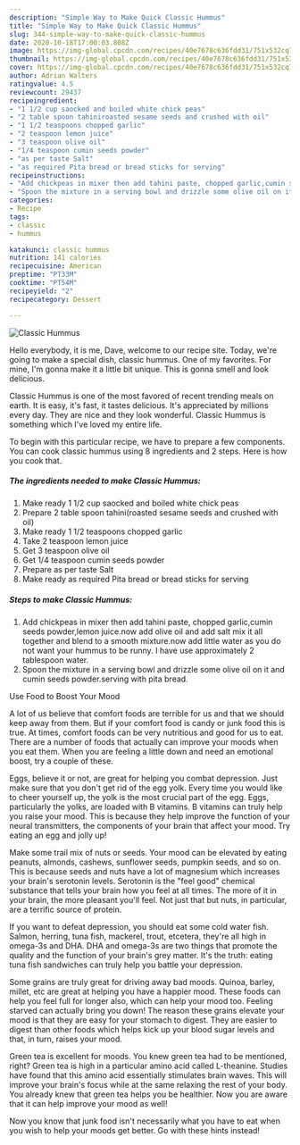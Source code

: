 ```yaml
---
description: "Simple Way to Make Quick Classic Hummus"
title: "Simple Way to Make Quick Classic Hummus"
slug: 344-simple-way-to-make-quick-classic-hummus
date: 2020-10-18T17:00:03.808Z
image: https://img-global.cpcdn.com/recipes/40e7678c636fdd31/751x532cq70/classic-hummus-recipe-main-photo.jpg
thumbnail: https://img-global.cpcdn.com/recipes/40e7678c636fdd31/751x532cq70/classic-hummus-recipe-main-photo.jpg
cover: https://img-global.cpcdn.com/recipes/40e7678c636fdd31/751x532cq70/classic-hummus-recipe-main-photo.jpg
author: Adrian Walters
ratingvalue: 4.5
reviewcount: 29437
recipeingredient:
- "1 1/2 cup saocked and boiled white chick peas"
- "2 table spoon tahiniroasted sesame seeds and crushed with oil"
- "1 1/2 teaspoons chopped garlic"
- "2 teaspoon lemon juice"
- "3 teaspoon olive oil"
- "1/4 teaspoon cumin seeds powder"
- "as per taste Salt"
- "as required Pita bread or bread sticks for serving"
recipeinstructions:
- "Add chickpeas in mixer then add tahini paste, chopped garlic,cumin seeds powder,lemon juice.now add olive oil and add salt mix it all together and blend to a smooth mixture.now add little water as you do not want your hummus to be runny. I have use approximately 2 tablespoon water."
- "Spoon the mixture in a serving bowl and drizzle some olive oil on it and cumin seeds powder.serving with pita bread."
categories:
- Recipe
tags:
- classic
- hummus

katakunci: classic hummus 
nutrition: 141 calories
recipecuisine: American
preptime: "PT33M"
cooktime: "PT54M"
recipeyield: "2"
recipecategory: Dessert

---
```



![Classic Hummus](https://img-global.cpcdn.com/recipes/40e7678c636fdd31/751x532cq70/classic-hummus-recipe-main-photo.jpg)

Hello everybody, it is me, Dave, welcome to our recipe site. Today, we're going to make a special dish, classic hummus. One of my favorites. For mine, I'm gonna make it a little bit unique. This is gonna smell and look delicious.



Classic Hummus is one of the most favored of recent trending meals on earth. It is easy, it's fast, it tastes delicious. It's appreciated by millions every day. They are nice and they look wonderful. Classic Hummus is something which I've loved my entire life.


To begin with this particular recipe, we have to prepare a few components. You can cook classic hummus using 8 ingredients and 2 steps. Here is how you cook that.

<!--inarticleads1-->

##### The ingredients needed to make Classic Hummus:

1. Make ready 1 1/2 cup saocked and boiled white chick peas
1. Prepare 2 table spoon tahini(roasted sesame seeds and crushed with oil)
1. Make ready 1 1/2 teaspoons chopped garlic
1. Take 2 teaspoon lemon juice
1. Get 3 teaspoon olive oil
1. Get 1/4 teaspoon cumin seeds powder
1. Prepare as per taste Salt
1. Make ready as required Pita bread or bread sticks for serving




<!--inarticleads2-->

##### Steps to make Classic Hummus:

1. Add chickpeas in mixer then add tahini paste, chopped garlic,cumin seeds powder,lemon juice.now add olive oil and add salt mix it all together and blend to a smooth mixture.now add little water as you do not want your hummus to be runny. I have use approximately 2 tablespoon water.
1. Spoon the mixture in a serving bowl and drizzle some olive oil on it and cumin seeds powder.serving with pita bread.




Use Food to Boost Your Mood


A lot of us believe that comfort foods are terrible for us and that we should keep away from them. But if your comfort food is candy or junk food this is true. At times, comfort foods can be very nutritious and good for us to eat. There are a number of foods that actually can improve your moods when you eat them. When you are feeling a little down and need an emotional boost, try a couple of these.

Eggs, believe it or not, are great for helping you combat depression. Just make sure that you don't get rid of the egg yolk. Every time you would like to cheer yourself up, the yolk is the most crucial part of the egg. Eggs, particularly the yolks, are loaded with B vitamins. B vitamins can truly help you raise your mood. This is because they help improve the function of your neural transmitters, the components of your brain that affect your mood. Try eating an egg and jolly up!

Make some trail mix of nuts or seeds. Your mood can be elevated by eating peanuts, almonds, cashews, sunflower seeds, pumpkin seeds, and so on. This is because seeds and nuts have a lot of magnesium which increases your brain's serotonin levels. Serotonin is the "feel good" chemical substance that tells your brain how you feel at all times. The more of it in your brain, the more pleasant you'll feel. Not just that but nuts, in particular, are a terrific source of protein.

If you want to defeat depression, you should eat some cold water fish. Salmon, herring, tuna fish, mackerel, trout, etcetera, they're all high in omega-3s and DHA. DHA and omega-3s are two things that promote the quality and the function of your brain's grey matter. It's the truth: eating tuna fish sandwiches can truly help you battle your depression. 

Some grains are truly great for driving away bad moods. Quinoa, barley, millet, etc are great at helping you have a happier mood. These foods can help you feel full for longer also, which can help your mood too. Feeling starved can actually bring you down! The reason these grains elevate your mood is that they are easy for your stomach to digest. They are easier to digest than other foods which helps kick up your blood sugar levels and that, in turn, raises your mood.

Green tea is excellent for moods. You knew green tea had to be mentioned, right? Green tea is high in a particular amino acid called L-theanine. Studies have found that this amino acid essentially stimulates brain waves. This will improve your brain's focus while at the same relaxing the rest of your body. You already knew that green tea helps you be healthier. Now you are aware that it can help improve your mood as well!

Now you know that junk food isn't necessarily what you have to eat when you wish to help your moods get better. Go  with  these hints  instead!

